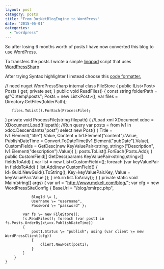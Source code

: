 ```yaml
---
layout: post
category: posts
title: "From DotNetBlogEngine to WordPress"
date: "2015-06-01"
categories: 
  - "wordpress"
---
```


So after losing 6 months worth of posts I have now converted this blog to use WordPress.

To transfers the posts I wrote a simple [linqpad](https://gist.github.com/chrismckelt/31a3c5ea9114f28f3170) script that uses [WordPressSharp](WordPressSharp)

After trying Syntax highlighter I instead choose this [code formatter.](https://code.google.com/p/codeformatterpluginforwindowslivewriter/downloads/detail?name=CodeFormatterPluginSetup2.5.1.msi&can=2&q=)

// need nuget WordPressSharp  internal class FileStore
{ public IList<Post\> Posts { get; private set; } public void ReadFiles()
   { const string folderPath \= @"C:\\temp\\posts";
       Posts \= new List<Post\>();
       var files \= Directory.GetFiles(folderPath);

       files.ToList().ForEach(ProcessFile);
   } private void ProcessFile(string filepath)
   { //Load xml  XDocument xdoc \= XDocument.Load(filepath); //Run query  var posts \= from lv1 in xdoc.Descendants("post")
                  select new Post()
                  {
                      Title \= lv1.Element("title").Value,
                      Content \= lv1.Element("content").Value,
                      PublishDateTime \= Convert.ToDateTime(lv1.Element("pubDate").Value),
                      CustomFields \= GetDesc(new KeyValuePair<string, string\>("Description", lv1.Element("description").Value))
                  };
      posts.ToList().ForEach(Posts.Add);
   } public CustomField\[\] GetDesc(params KeyValuePair<string,string\>\[\] fieldsToAdd)
   {
       var list \= new List<CustomField\>(); foreach (var keyValuePair in fieldsToAdd)
       {
           list.Add(new CustomField()
           {
               Id\=Guid.NewGuid().ToString(),
               Key\=keyValuePair.Key,
               Value \= keyValuePair.Value
           });
       } return list.ToArray();
   }
} private static void Main(string\[\] args)
        {
            var url \= "http://www.mckelt.com/blog/";
            var cfg \= new WordPressSiteConfig
            {
                BaseUrl \= "/blog/xmlrpc.php",

                BlogId \= 1,
                Username \= "username",
                Password \= "password" };

            var fs \= new FileStore();
            fs.ReadFiles(); foreach (var post1 in fs.Posts.OrderBy(x\=>x.PublishDateTime))
            {
                post1.Status \= "publish"; using (var client \= new WordPressClient(cfg))
                {
                    client.NewPost(post1);
                }
            }
        }
    }
